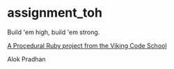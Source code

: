 assignment_toh
==============

Build 'em high, build 'em strong.

[A Procedural Ruby project from the Viking Code School](http://www.vikingcodeschool.com)

Alok Pradhan